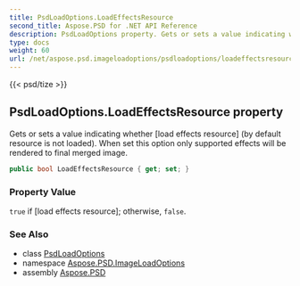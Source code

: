 ```yaml
---
title: PsdLoadOptions.LoadEffectsResource
second_title: Aspose.PSD for .NET API Reference
description: PsdLoadOptions property. Gets or sets a value indicating whether load effects resource by default resource is not loaded. When set this option only supported effects will be rendered to final merged image
type: docs
weight: 60
url: /net/aspose.psd.imageloadoptions/psdloadoptions/loadeffectsresource/
---
```

{{< psd/tize >}}
## PsdLoadOptions.LoadEffectsResource property

Gets or sets a value indicating whether [load effects resource] (by default resource is not loaded). When set this option only supported effects will be rendered to final merged image.

```csharp
public bool LoadEffectsResource { get; set; }
```

### Property Value

`true` if [load effects resource]; otherwise, `false`.

### See Also

* class [PsdLoadOptions](../)
* namespace [Aspose.PSD.ImageLoadOptions](../../../aspose.psd.imageloadoptions/)
* assembly [Aspose.PSD](../../../)



